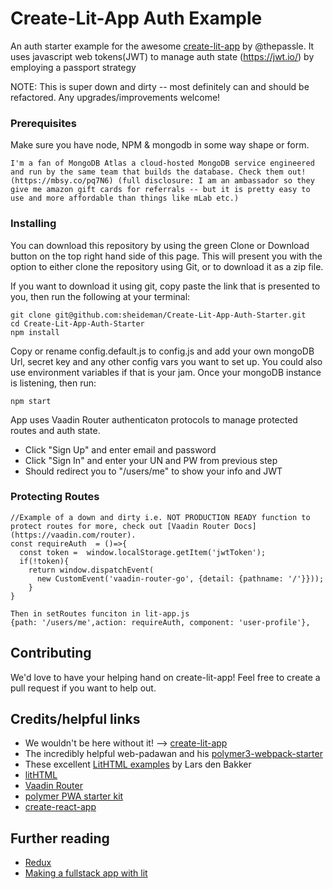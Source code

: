 # Create-Lit-App Auth Example
An auth starter example for the awesome [create-lit-app](https://github.com/thepassle/create-lit-app)  by @thepassle. It uses javascript web tokens(JWT) to manage auth state (https://jwt.io/) by employing a passport strategy 

NOTE: This is super down and dirty -- most definitely can and should be refactored. Any upgrades/improvements welcome!



### Prerequisites

Make sure you have node, NPM & mongodb in some way shape or form.
```
I'm a fan of MongoDB Atlas a cloud-hosted MongoDB service engineered and run by the same team that builds the database. Check them out! (https://mbsy.co/pq7N6) (full disclosure: I am an ambassador so they give me amazon gift cards for referrals -- but it is pretty easy to use and more affordable than things like mLab etc.)
```

### Installing

You can download this repository by using the green Clone or Download button on the top right hand side of this page. This will present you with the option to either clone the repository using Git, or to download it as a zip file.

If you want to download it using git, copy paste the link that is presented to you, then run the following at your terminal:
```
git clone git@github.com:sheideman/Create-Lit-App-Auth-Starter.git
cd Create-Lit-App-Auth-Starter
npm install
```
Copy or rename config.default.js  to config.js and add your own mongoDB Url, secret key and any other config vars you want to set up. You could also use environment variables if that is your jam.
Once your mongoDB instance is listening, then run:
```
npm start

```
App uses Vaadin Router authenticaton protocols to manage protected routes and auth state.
* Click "Sign Up" and enter email and password
* Click "Sign In" and enter your UN and PW from previous step 
* Should redirect you to "/users/me" to show your info and JWT


### Protecting Routes
```
//Example of a down and dirty i.e. NOT PRODUCTION READY function to protect routes for more, check out [Vaadin Router Docs](https://vaadin.com/router).
const requireAuth  = ()=>{
  const token =  window.localStorage.getItem('jwtToken');
  if(!token){
    return window.dispatchEvent(
      new CustomEvent('vaadin-router-go', {detail: {pathname: '/'}}));
	}
}

Then in setRoutes funciton in lit-app.js
{path: '/users/me',action: requireAuth, component: 'user-profile'},
```

## Contributing

We'd love to have your helping hand on create-lit-app! Feel free to create a pull request if you want to help out.

## Credits/helpful links
*  We wouldn't be here without it! --> [create-lit-app](https://github.com/thepassle/create-lit-app)
* The incredibly helpful web-padawan and his [polymer3-webpack-starter](https://github.com/web-padawan/polymer3-webpack-starter)
* These excellent [LitHTML examples](https://github.com/LarsDenBakker/lit-html-examples) by Lars den Bakker
* [litHTML](https://github.com/Polymer/lit-html)
* [Vaadin Router](https://github.com/vaadin/vaadin-router)
* [polymer PWA starter kit](https://github.com/Polymer/pwa-starter-kit)
* [create-react-app](https://github.com/facebook/create-react-app)

## Further reading
* [Redux](https://redux.js.org/introduction)
* [Making a fullstack app with lit](https://medium.com/@pascalschilp/making-a-fullstack-crud-app-with-lithtml-redux-express-and-webpack-fe7e5cf8b3ef)
